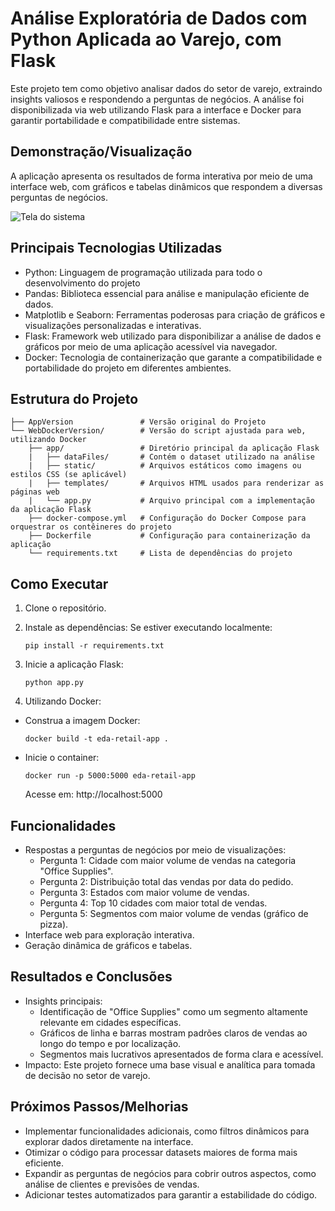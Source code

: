 # Análise Exploratória de Dados com Python Aplicada ao Varejo, com Flask

Este projeto tem como objetivo analisar dados do setor de varejo, extraindo insights valiosos e respondendo a perguntas de negócios. A análise foi disponibilizada via web utilizando Flask para a interface e Docker para garantir portabilidade e compatibilidade entre sistemas.

## Demonstração/Visualização
A aplicação apresenta os resultados de forma interativa por meio de uma interface web, com gráficos e tabelas dinâmicos que respondem a diversas perguntas de negócios.

![Tela do sistema](https://github.com/vitoriapguimaraes/portifolio-python-dataScience/blob/main/3.%20Explorar%20Dados%20Varejo/WebDockerVersion/AnaliseWeb-Demonstacao.gif)

## Principais Tecnologias Utilizadas
- Python: Linguagem de programação utilizada para todo o desenvolvimento do projeto
- Pandas: Biblioteca essencial para análise e manipulação eficiente de dados.
- Matplotlib e Seaborn: Ferramentas poderosas para criação de gráficos e visualizações personalizadas e interativas.
- Flask: Framework web utilizado para disponibilizar a análise de dados e gráficos por meio de uma aplicação acessível via navegador.
- Docker: Tecnologia de containerização que garante a compatibilidade e portabilidade do projeto em diferentes ambientes.

## Estrutura do Projeto
```
├── AppVersion               # Versão original do Projeto
└── WebDockerVersion/        # Versão do script ajustada para web, utilizando Docker
    ├── app/                 # Diretório principal da aplicação Flask
    |   ├── dataFiles/       # Contém o dataset utilizado na análise
    |   ├── static/          # Arquivos estáticos como imagens ou estilos CSS (se aplicável)
    |   ├── templates/       # Arquivos HTML usados para renderizar as páginas web
    |   └── app.py           # Arquivo principal com a implementação da aplicação Flask
    ├── docker-compose.yml   # Configuração do Docker Compose para orquestrar os contêineres do projeto
    ├── Dockerfile           # Configuração para containerização da aplicação
    └── requirements.txt     # Lista de dependências do projeto
```

## Como Executar
1. Clone o repositório.

2. Instale as dependências:
    Se estiver executando localmente:
    ```
    pip install -r requirements.txt
    ```

3. Inicie a aplicação Flask:
   ```
   python app.py
   ```

4. Utilizando Docker:
- Construa a imagem Docker:
  ```
  docker build -t eda-retail-app .
  ```
- Inicie o container:
  ```
  docker run -p 5000:5000 eda-retail-app
  ```
    Acesse em: http://localhost:5000

## Funcionalidades
- Respostas a perguntas de negócios por meio de visualizações:
    - Pergunta 1: Cidade com maior volume de vendas na categoria "Office Supplies".
    - Pergunta 2: Distribuição total das vendas por data do pedido.
    - Pergunta 3: Estados com maior volume de vendas.
    - Pergunta 4: Top 10 cidades com maior total de vendas.
    - Pergunta 5: Segmentos com maior volume de vendas (gráfico de pizza).
- Interface web para exploração interativa.
- Geração dinâmica de gráficos e tabelas.

## Resultados e Conclusões
- Insights principais:
    - Identificação de "Office Supplies" como um segmento altamente relevante em cidades específicas.
    - Gráficos de linha e barras mostram padrões claros de vendas ao longo do tempo e por localização.
    - Segmentos mais lucrativos apresentados de forma clara e acessível.
- Impacto: Este projeto fornece uma base visual e analítica para tomada de decisão no setor de varejo.

## Próximos Passos/Melhorias
- Implementar funcionalidades adicionais, como filtros dinâmicos para explorar dados diretamente na interface.
- Otimizar o código para processar datasets maiores de forma mais eficiente.
- Expandir as perguntas de negócios para cobrir outros aspectos, como análise de clientes e previsões de vendas.
- Adicionar testes automatizados para garantir a estabilidade do código.
